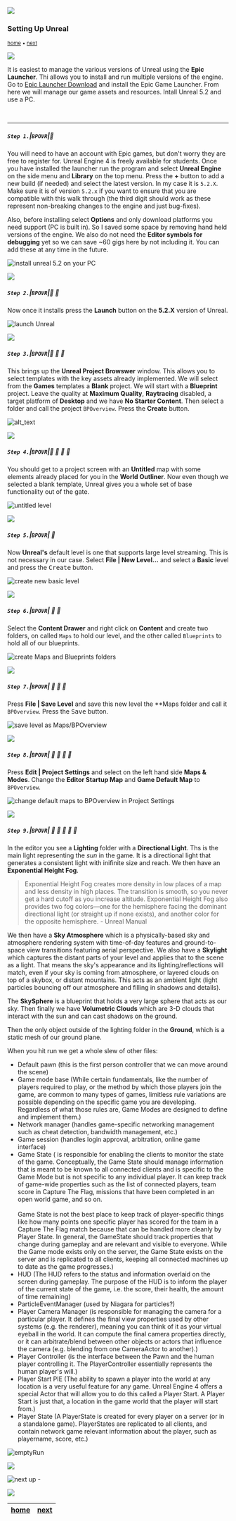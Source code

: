 ![](../images/line3.png)

### Setting Up Unreal

<sub>[home](../README.md#user-content-ue5-bp-overview) • [next](../data-types/README.md#user-content-blueprint-data-types)</sub>

![](../images/line3.png)

It is easiest to manage the various versions of Unreal using the **Epic Launcher**.  Thi allows you to install and run multiple versions of the engine.  Go to [Epic Launcher Download](https://store.epicgames.com/en-US/download) and install the Epic Game Launcher.  From here we will manage our game assets and resources. Intall Unreal 5.2 and use a PC.

<br>

---

##### `Step 1.`\|`BPOVR`|:small_blue_diamond:

You will need to have an account with Epic games, but don't worry they are free to register for.  Unreal Engine 4 is freely available for students.
Once you have installed the launcher run the program and select **Unreal Engine** on the side menu and **Library** on the top menu. Press the **+** button to add a new build (if needed) and select the latest version.  In my case it is `5.2.X`. Make sure it is of version `5.2.x` if you want to ensure that you are compatible with this walk through (the third digit should work as these represent non-breaking changes to the engine and just bug-fixes).

Also, before installing select **Options** and only download platforms you need support (PC is built in).  So I saved some space by removing hand held versions of the engine. We also do not need the **Editor symbols for debugging** yet so we can save ~60 gigs here by not including it.  You can add these at any time in the future.

![install unreal 5.2 on your PC](images/MakeSureUnreal52.png)

![](../images/line2.png)

##### `Step 2.`\|`BPOVR`|:small_blue_diamond: :small_blue_diamond: 

Now once it installs press the **Launch** button on the **5.2.X** version of Unreal.

![launch Unreal](images/launchGame.png)

![](../images/line2.png)

##### `Step 3.`\|`BPOVR`|:small_blue_diamond: :small_blue_diamond: :small_blue_diamond:

This brings up the **Unreal Project Browswer** window.  This allows you to select templates with the key assets already implemented.  We will select from the **Games** templates a **Blank** project. We will start with a **Blueprint** project.  Leave the quality at **Maximum Quality**, **Raytracing** disabled, a target platform of **Desktop** and we have **No Starter Content**. Then select a folder and call the project `BPOverview`. Press the **Create** button.

![alt_text](images/BlankGame.png)

![](../images/line2.png)

##### `Step 4.`\|`BPOVR`|:small_blue_diamond: :small_blue_diamond: :small_blue_diamond: :small_blue_diamond:

You should get to a project screen with an **Untitled** map with some elements already placed for you in the **World Outliner**.  Now even though we selected a blank template, Unreal gives you a whole set of base functionality out of the gate. 

![untitled level](images/untitledLevel.png)

![](../images/line2.png)

##### `Step 5.`\|`BPOVR`| :small_orange_diamond:

Now **Unreal's** default level is one that supports large level streaming.  This is not necessary in our case.  Select **File | New Level...** and select a **Basic** level and press the <kbd>Create</kbd> button.

![create new basic level](images/NewLevel.png)

![](../images/line2.png)

##### `Step 6.`\|`BPOVR`| :small_orange_diamond: :small_blue_diamond:

Select the **Content Drawer** and right click on **Content** and create two folders, on called `Maps` to hold our level, and the other called `Blueprints` to hold all of our blueprints.

![create Maps and Blueprints folders](images/twoNewFolders.png)

![](../images/line2.png)

##### `Step 7.`\|`BPOVR`| :small_orange_diamond: :small_blue_diamond: :small_blue_diamond:

Press **File | Save Level** and save this new level the **Maps folder and call it `BPOverview`. Press the <kbd>Save</kbd> button.

![save level as Maps/BPOverview](images/bpOverviewMap.png)

![](../images/line2.png)

##### `Step 8.`\|`BPOVR`| :small_orange_diamond: :small_blue_diamond: :small_blue_diamond: :small_blue_diamond:

Press **Edit | Project Settings** and select on the left hand side **Maps & Modes**.  Change the **Editor Startup Map** and **Game Default Map** to `BPOverview`.

![change default maps to BPOverview in Project Settings](images/mapsAndModes.png)

![](../images/line2.png)

##### `Step 9.`\|`BPOVR`| :small_orange_diamond: :small_blue_diamond: :small_blue_diamond: :small_blue_diamond: :small_blue_diamond:

In the editor you see a **Lighting** folder with a **Directional Light**.  Ths is the main light representing the *sun* in the game.  It is a directional light that generates a consistent light with inifinite size and reach. We then have an **Exponential Height Fog**.

>Exponential Height Fog creates more density in low places of a map and less density in high places. The transition is smooth, so you never get a hard cutoff as you increase altitude. Exponential Height Fog also provides two fog colors—one for the hemisphere facing the dominant directional light (or straight up if none exists), and another color for the opposite hemisphere. - Unreal Manual

We then have a **Sky Atmosphere** which is a physically-based sky and atmosphere rendering system with time-of-day features and ground-to-space view transitions featuring aerial perspective. We also have a **Skylight** which captures the distant parts of your level and applies that to the scene as a light. That means the sky's appearance and its lighting/reflections will match, even if your sky is coming from atmosphere, or layered clouds on top of a skybox, or distant mountains. This acts as an ambient light (light particles bouncing off our atmosphere and filling in shadows and details).

The **SkySphere** is a blueprint that holds a very large sphere that acts as our sky. Then finally we have **Volumetric Clouds** which are 3-D clouds that interact with the sun and can cast shadows on the ground.

Then the only object outside of the lighting folder in the **Ground**, which is a static mesh of our ground plane. 

When you hit run we get a whole slew of other files:

* Default pawn (this is the first person controller that we can move around the scene)
* Game mode base (While certain fundamentals, like the number of players required to play, or the method by which those players join the game, are common to many types of games, limitless rule variations are possible depending on the specific game you are developing. Regardless of what those rules are, Game Modes are designed to define and implement them.)
* Network manager (handles game-specific networking management  such as cheat detection, bandwidth management, etc.)
* Game session (handles login approval, arbitration, online game interface)
* Game State ( is responsible for enabling the clients to monitor the state of the game. Conceptually, the Game State should manage information that is meant to be known to all connected clients and is specific to the Game Mode but is not specific to any individual player. It can keep track of game-wide properties such as the list of connected players, team score in Capture The Flag, missions that have been completed in an open world game, and so on.<br/><br/>Game State is not the best place to keep track of player-specific things like how many points one specific player has scored for the team in a Capture The Flag match because that can be handled more cleanly by Player State. In general, the GameState should track properties that change during gameplay and are relevant and visible to everyone. While the Game mode exists only on the server, the Game State exists on the server and is replicated to all clients, keeping all connected machines up to date as the game progresses.)
* HUD (The HUD refers to the status and information overlaid on the screen during gameplay. The purpose of the HUD is to inform the player of the current state of the game, i.e. the score, their health, the amount of time remaining)
* ParticleEventManager (used by Niagara for particles?)
* Player Camera Manager (is responsible for managing the camera for a particular player. It defines the final view properties used by other systems (e.g. the renderer), meaning you can think of it as your virtual eyeball in the world. It can compute the final camera properties directly, or it can arbitrate/blend between other objects or actors that influence the camera (e.g. blending from one CameraActor to another).)
* Player Controller (is the interface between the Pawn and the human player controlling it. The PlayerController essentially represents the human player's will.)
* Player Start PIE (The ability to spawn a player into the world at any location is a very useful feature for any game. Unreal Engine 4 offers a special Actor that will allow you to do this called a Player Start. A Player Start is just that, a location in the game world that the player will start from.)
* Player State (A PlayerState is created for every player on a server (or in a standalone game). PlayerStates are replicated to all clients, and contain network game relevant information about the player, such as playername, score, etc.)

![emptyRun](images/emptyRun.png)

![](../images/line.png)

<!-- <img src="https://via.placeholder.com/1000x100/45D7CA/000000/?text=Next Up - Blueprint Data Types"> -->

![next up - ](images/banner.png)

![](../images/line.png)

| [home](../README.md#user-content-ue5-bp-overview) | [next](../data-types/README.md#user-content-blueprint-data-types)|
|---|---|
